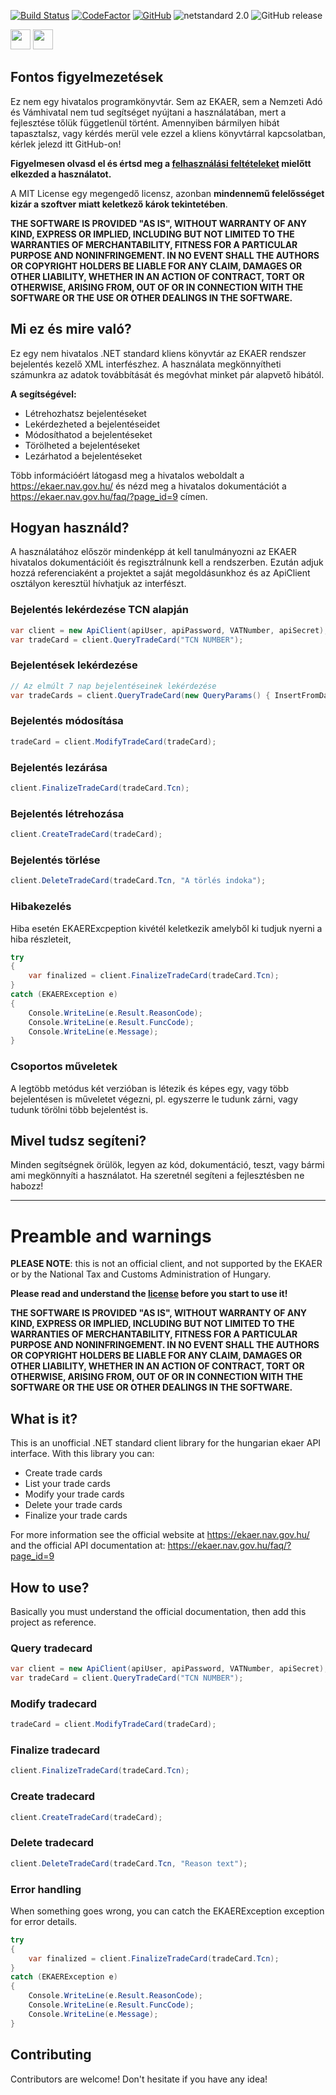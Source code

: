 ﻿[![Build Status](https://travis-ci.org/Pethical/EKAER-Dotnet-Client.svg?branch=master)](https://travis-ci.org/Pethical/EKAER-Dotnet-Client)
[![CodeFactor](https://www.codefactor.io/repository/github/pethical/ekaer-dotnet-client/badge)](https://www.codefactor.io/repository/github/pethical/ekaer-dotnet-client)  [![GitHub](https://img.shields.io/github/license/Pethical/EKAER-Dotnet-Client.svg?style=popout)](LICENSE)
![netstandard 2.0](https://img.shields.io/badge/netstandard-2.0-blue.svg)
![GitHub release](https://img.shields.io/github/release/Pethical/EKAER-Dotnet-Client.svg?style=popout)

[<img src="https://raw.githubusercontent.com/hjnilsson/country-flags/master/png250px/gb.png" width="32" />](#preamble-and-warnings)
[<img src="https://raw.githubusercontent.com/hjnilsson/country-flags/master/png250px/hu.png" width="32" />](#fontos-figyelmezetések)

## Fontos figyelmezetések

Ez nem egy hivatalos programkönyvtár. Sem az EKAER, sem a Nemzeti Adó és Vámhivatal nem tud segítséget nyújtani a használatában, mert a fejlesztése tőlük függetlenül történt. Amennyiben bármilyen hibát tapasztalsz, vagy kérdés merül vele ezzel a kliens könyvtárral kapcsolatban, kérlek jelezd itt GitHub-on!

**Figyelmesen olvasd el és értsd meg a [felhasználási feltételeket](LICENSE) mielőtt elkezded a használatot.**

A MIT License egy megengedő licensz, azonban **mindennemű felelősséget kizár a szoftver miatt keletkező károk tekintetében**.

**THE SOFTWARE IS PROVIDED "AS IS", WITHOUT WARRANTY OF ANY KIND, EXPRESS OR
IMPLIED, INCLUDING BUT NOT LIMITED TO THE WARRANTIES OF MERCHANTABILITY,
FITNESS FOR A PARTICULAR PURPOSE AND NONINFRINGEMENT. IN NO EVENT SHALL THE
AUTHORS OR COPYRIGHT HOLDERS BE LIABLE FOR ANY CLAIM, DAMAGES OR OTHER
LIABILITY, WHETHER IN AN ACTION OF CONTRACT, TORT OR OTHERWISE, ARISING FROM,
OUT OF OR IN CONNECTION WITH THE SOFTWARE OR THE USE OR OTHER DEALINGS IN THE
SOFTWARE.**

## Mi ez és mire való?
Ez egy nem hivatalos .NET standard kliens könyvtár az EKAER rendszer bejelentés kezelő XML interfészhez. A használata megkönnyítheti számunkra az adatok továbbítását és megóvhat minket pár alapvető hibától.

**A segítségével:**

* Létrehozhatsz bejelentéseket
* Lekérdezheted a bejelentéseidet
* Módosíthatod a bejelentéseket
* Törölheted a bejelentéseket
* Lezárhatod a bejelentéseket

Több információért látogasd meg a hivatalos weboldalt a https://ekaer.nav.gov.hu/ és nézd meg a hivatalos dokumentációt a https://ekaer.nav.gov.hu/faq/?page_id=9 címen.

## Hogyan használd?
A használatához először mindenképp át kell tanulmányozni az EKAER hivatalos dokumentációit és regisztrálnunk kell a rendszerben. Ezután adjuk hozzá referenciaként a projektet a saját megoldásunkhoz és az ApiClient osztályon keresztül hívhatjuk az interfészt.

### Bejelentés lekérdezése TCN alapján
```csharp
var client = new ApiClient(apiUser, apiPassword, VATNumber, apiSecret);
var tradeCard = client.QueryTradeCard("TCN NUMBER");
```
### Bejelentések lekérdezése
```csharp
// Az elmúlt 7 nap bejelentéseinek lekérdezése
var tradeCards = client.QueryTradeCard(new QueryParams() { InsertFromDate = DateTime.Now.Subtract(TimeSpan.FromDays(7)), InsertToDate = DateTime.Now });
```

### Bejelentés módosítása
```csharp
tradeCard = client.ModifyTradeCard(tradeCard);
```

### Bejelentés lezárása
```csharp
client.FinalizeTradeCard(tradeCard.Tcn);
```

### Bejelentés létrehozása 
```csharp
client.CreateTradeCard(tradeCard);
```
### Bejelentés törlése
```csharp
client.DeleteTradeCard(tradeCard.Tcn, "A törlés indoka");
```
### Hibakezelés
Hiba esetén EKAERExcpeption kivétél keletkezik amelyből ki tudjuk nyerni a hiba részleteit,
```csharp
try
{
    var finalized = client.FinalizeTradeCard(tradeCard.Tcn);
}
catch (EKAERException e)
{
    Console.WriteLine(e.Result.ReasonCode);
    Console.WriteLine(e.Result.FuncCode);
    Console.WriteLine(e.Message);
}
```
### Csoportos műveletek

A legtöbb metódus két verzióban is létezik és képes egy, vagy több bejelentésen is műveletet végezni, pl. egyszerre le tudunk zárni, vagy tudunk törölni több bejelentést is.

## Mivel tudsz segíteni?
Minden segítségnek örülök, legyen az kód, dokumentáció, teszt, vagy bármi ami megkönnyíti a használatot. Ha szeretnél segíteni a fejlesztésben ne habozz!

---

# Preamble and warnings

**PLEASE NOTE**: this is not an official client, and not supported by the EKAER or by the National Tax and Customs Administration of Hungary. 

**Please read and understand the [license](LICENSE) before you start to use it!**

**THE SOFTWARE IS PROVIDED "AS IS", WITHOUT WARRANTY OF ANY KIND, EXPRESS OR
IMPLIED, INCLUDING BUT NOT LIMITED TO THE WARRANTIES OF MERCHANTABILITY,
FITNESS FOR A PARTICULAR PURPOSE AND NONINFRINGEMENT. IN NO EVENT SHALL THE
AUTHORS OR COPYRIGHT HOLDERS BE LIABLE FOR ANY CLAIM, DAMAGES OR OTHER
LIABILITY, WHETHER IN AN ACTION OF CONTRACT, TORT OR OTHERWISE, ARISING FROM,
OUT OF OR IN CONNECTION WITH THE SOFTWARE OR THE USE OR OTHER DEALINGS IN THE
SOFTWARE.**

## What is it?
This is an unofficial .NET standard client library for the hungarian ekaer API interface. With this library you can:
* Create trade cards
* List your trade cards
* Modify your trade cards
* Delete your trade cards
* Finalize your trade cards

For more information see the official website at https://ekaer.nav.gov.hu/ and the official API documentation at: https://ekaer.nav.gov.hu/faq/?page_id=9

## How to use?
Basically you must understand the official documentation, then add this project as reference.

### Query tradecard 
```csharp
var client = new ApiClient(apiUser, apiPassword, VATNumber, apiSecret);
var tradeCard = client.QueryTradeCard("TCN NUMBER");
```
### Modify tradecard
```csharp
tradeCard = client.ModifyTradeCard(tradeCard);
```

### Finalize tradecard
```csharp
client.FinalizeTradeCard(tradeCard.Tcn);
```

### Create tradecard 
```csharp
client.CreateTradeCard(tradeCard);
```
### Delete tradecard
```csharp
client.DeleteTradeCard(tradeCard.Tcn, "Reason text");
```
### Error handling
When something goes wrong, you can catch the EKAERException exception for error details.

```csharp
try
{
    var finalized = client.FinalizeTradeCard(tradeCard.Tcn);
}
catch (EKAERException e)
{
    Console.WriteLine(e.Result.ReasonCode);
    Console.WriteLine(e.Result.FuncCode);
    Console.WriteLine(e.Message);
}
```
## Contributing
Contributors are welcome! Don't hesitate if you have any idea!
